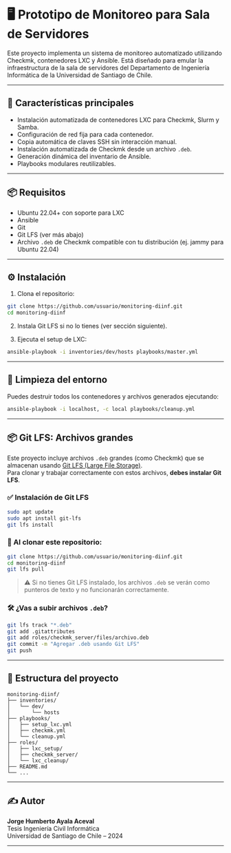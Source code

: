 # 🖥️ Prototipo de Monitoreo para Sala de Servidores

Este proyecto implementa un sistema de monitoreo automatizado utilizando Checkmk, contenedores LXC y Ansible. Está diseñado para emular la infraestructura de la sala de servidores del Departamento de Ingeniería Informática de la Universidad de Santiago de Chile.

---

## 🚀 Características principales

- Instalación automatizada de contenedores LXC para Checkmk, Slurm y Samba.
- Configuración de red fija para cada contenedor.
- Copia automática de claves SSH sin interacción manual.
- Instalación automatizada de Checkmk desde un archivo `.deb`.
- Generación dinámica del inventario de Ansible.
- Playbooks modulares reutilizables.

---

## 📦 Requisitos

- Ubuntu 22.04+ con soporte para LXC
- Ansible
- Git
- Git LFS (ver más abajo)
- Archivo `.deb` de Checkmk compatible con tu distribución (ej. jammy para Ubuntu 22.04)

---

## ⚙️ Instalación

1. Clona el repositorio:

```bash
git clone https://github.com/usuario/monitoring-diinf.git
cd monitoring-diinf
```

2. Instala Git LFS si no lo tienes (ver sección siguiente).

3. Ejecuta el setup de LXC:

```bash
ansible-playbook -i inventories/dev/hosts playbooks/master.yml
```

---

## 🧹 Limpieza del entorno

Puedes destruir todos los contenedores y archivos generados ejecutando:

```bash
ansible-playbook -i localhost, -c local playbooks/cleanup.yml
```

---

## 📦 Git LFS: Archivos grandes

Este proyecto incluye archivos `.deb` grandes (como Checkmk) que se almacenan usando [Git LFS (Large File Storage)](https://git-lfs.com/).  
Para clonar y trabajar correctamente con estos archivos, **debes instalar Git LFS**.

### ✅ Instalación de Git LFS

```bash
sudo apt update
sudo apt install git-lfs
git lfs install
```

### 🧩 Al clonar este repositorio:

```bash
git clone https://github.com/usuario/monitoring-diinf.git
cd monitoring-diinf
git lfs pull
```

> ⚠️ Si no tienes Git LFS instalado, los archivos `.deb` se verán como punteros de texto y no funcionarán correctamente.

### 🛠️ ¿Vas a subir archivos `.deb`?

```bash
git lfs track "*.deb"
git add .gitattributes
git add roles/checkmk_server/files/archivo.deb
git commit -m "Agregar .deb usando Git LFS"
git push
```

---

## 📁 Estructura del proyecto

```
monitoring-diinf/
├── inventories/
│   └── dev/
│       └── hosts
├── playbooks/
│   ├── setup_lxc.yml
│   ├── checkmk.yml
│   └── cleanup.yml
├── roles/
│   ├── lxc_setup/
│   ├── checkmk_server/
│   └── lxc_cleanup/
├── README.md
└── ...
```

---

## ✍️ Autor

**Jorge Humberto Ayala Aceval**  
Tesis Ingeniería Civil Informática  
Universidad de Santiago de Chile – 2024

---
